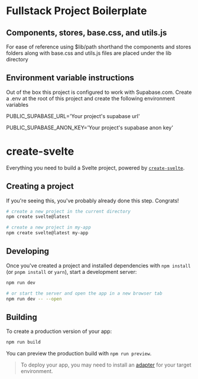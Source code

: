# Fullstack Project Boilerplate

## Components, stores, base.css, and utils.js

For ease of reference using $lib/path shorthand the components and stores folders along with base.css and utils.js files are placed under the lib directory

## Environment variable instructions

Out of the box this project is configured to work with Supabase.com. Create a .env at the root of this project and create the following environment variables

PUBLIC_SUPABASE_URL='Your project's supabase url'

PUBLIC_SUPABASE_ANON_KEY='Your project's supabase anon key'

# create-svelte

Everything you need to build a Svelte project, powered by [`create-svelte`](https://github.com/sveltejs/kit/tree/main/packages/create-svelte).

## Creating a project

If you're seeing this, you've probably already done this step. Congrats!

```bash
# create a new project in the current directory
npm create svelte@latest

# create a new project in my-app
npm create svelte@latest my-app
```

## Developing

Once you've created a project and installed dependencies with `npm install` (or `pnpm install` or `yarn`), start a development server:

```bash
npm run dev

# or start the server and open the app in a new browser tab
npm run dev -- --open
```

## Building

To create a production version of your app:

```bash
npm run build
```

You can preview the production build with `npm run preview`.

> To deploy your app, you may need to install an [adapter](https://kit.svelte.dev/docs/adapters) for your target environment.
